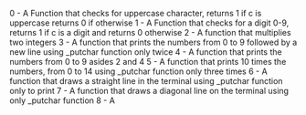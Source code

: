 0 - A Function that checks for uppercase character, returns 1 if c is uppercase returns 0 if otherwise
1 - A Function that checks for a digit 0-9, returns 1 if c is a digit and returns 0 otherwise
2 - A function that multiplies two integers
3 - A function that prints the numbers from 0 to 9 followed by a new line using _putchar function only twice
4 - A function that prints the numbers from 0 to 9 asides 2 and 4
5 - A function that prints 10 times the numbers, from 0 to 14 using _putchar function only three times
6 - A function that draws a straight line in the terminal using _putchar function only to print
7 - A function that draws a diagonal line on the terminal using only _putchar function
8 - A

